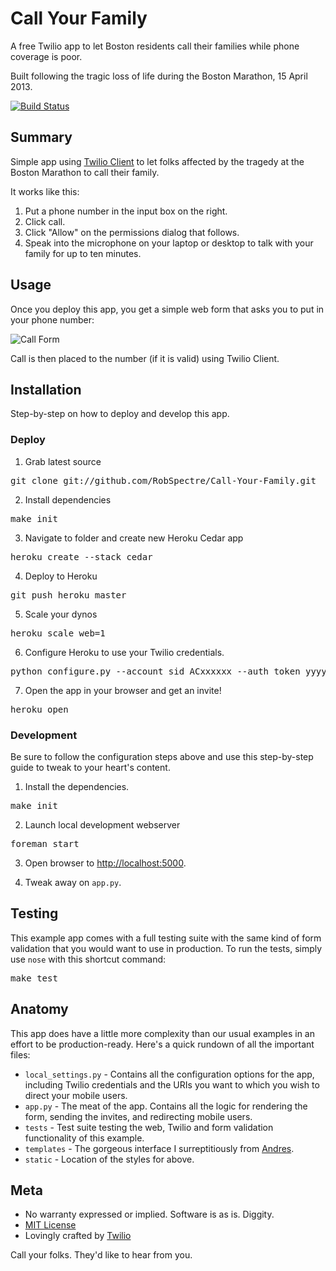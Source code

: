 # Call Your Family 

A free Twilio app to let Boston residents call their families while phone
coverage is poor.

Built following the tragic loss of life during the Boston Marathon, 15 April
2013.

[![Build
Status](https://secure.travis-ci.org/RobSpectre/Call-Your-Family.png?branch=master)](http://travis-ci.org/RobSpectre/Call-Your-Family)

## Summary

Simple app using [Twilio Client](http://www.twilio.com/client) to let folks
affected by the tragedy at the Boston Marathon to call their family.

It works like this:

1. Put a phone number in the input box on the right.
1. Click call.
1. Click "Allow" on the permissions dialog that follows.
1. Speak into the microphone on your laptop or desktop to talk with your family for
up to ten minutes.


## Usage

Once you deploy this app, you get a simple web form that asks you to put in your
phone number:

![Call Form](https://raw.github.com/RobSpectre/Call-Your-Family/master/static/images/screenshot1.png)

Call is then placed to the number (if it is valid) using Twilio Client.



## Installation

Step-by-step on how to deploy and develop this app.

### Deploy 

1) Grab latest source
<pre>
git clone git://github.com/RobSpectre/Call-Your-Family.git 
</pre>

2) Install dependencies
<pre>
make init
</pre>

3) Navigate to folder and create new Heroku Cedar app
<pre>
heroku create --stack cedar
</pre>

4) Deploy to Heroku
<pre>
git push heroku master
</pre>

5) Scale your dynos
<pre>
heroku scale web=1
</pre>

6) Configure Heroku to use your Twilio credentials.
<pre>
python configure.py --account_sid ACxxxxxx --auth_token yyyyyyy
</pre>

7) Open the app in your browser and get an invite!
<pre>
heroku open
</pre> 


### Development

Be sure to follow the configuration steps above and use this step-by-step
guide to tweak to your heart's content.

1) Install the dependencies.
<pre>
make init
</pre>

2) Launch local development webserver
<pre>
foreman start
</pre>

3) Open browser to [http://localhost:5000](http://localhost:5000).

4) Tweak away on `app.py`.


## Testing

This example app comes with a full testing suite with the same kind of form
validation that you would want to use in production.  To run the tests, simply
use `nose` with this shortcut command:

<pre>
make test
</pre>


## Anatomy

This app does have a little more complexity than our usual examples in an effort
to be production-ready.  Here's a quick rundown of all the important files:

* `local_settings.py` - Contains all the configuration options for the app,
  including Twilio credentials and the URIs you want to which you wish to direct
  your mobile users.
* `app.py` - The meat of the app.  Contains all the logic for rendering the
  form, sending the invites, and redirecting mobile users.
* `tests` - Test suite testing the web, Twilio and form validation functionality
  of this example.
* `templates` - The gorgeous interface I surreptitiously from
  [Andres](http://twitter.com/enborra).
* `static` - Location of the styles for above.


## Meta 

* No warranty expressed or implied.  Software is as is. Diggity.
* [MIT License](http://www.opensource.org/licenses/mit-license.html)
* Lovingly crafted by [Twilio](http://www.twilio.com) 


Call your folks.  They'd like to hear from you.
